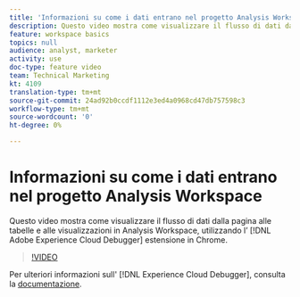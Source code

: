```yaml
---
title: 'Informazioni su come i dati entrano nel progetto Analysis Workspace '
description: Questo video mostra come visualizzare il flusso di dati dalla pagina alle tabelle e alle visualizzazioni in  Analysis Workspace, utilizzando l'estensione Adobe Experience Cloud Debugger in Chrome.
feature: workspace basics
topics: null
audience: analyst, marketer
activity: use
doc-type: feature video
team: Technical Marketing
kt: 4109
translation-type: tm+mt
source-git-commit: 24ad92b0ccdf1112e3ed4a0968cd47db757598c3
workflow-type: tm+mt
source-wordcount: '0'
ht-degree: 0%

---
```



# Informazioni su come i dati entrano nel progetto Analysis Workspace 

Questo video mostra come visualizzare il flusso di dati dalla pagina alle tabelle e alle visualizzazioni in  Analysis Workspace, utilizzando l’ [!DNL Adobe Experience Cloud Debugger] estensione in Chrome.

>[!VIDEO](https://video.tv.adobe.com/v/31072/?quality=12)

Per ulteriori informazioni sull&#39; [!DNL Experience Cloud Debugger], consulta la [documentazione](https://docs.adobe.com/content/help/it-IT/debugger/using/experience-cloud-debugger.html).
